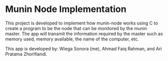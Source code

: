 # Munin Node Implementation

This project is developed to implement how munin-node works using C to create a program to be the node that can be monitored by the munin master. The app will transmit the information required by the master such as memory used, memory available, the name of the computer, etc.

This app is developed by: Wiega Sonora (me), Ahmad Faiq Rahman, and Ari Pratama Zhorifiandi.
